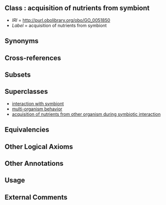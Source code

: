 
## Class : acquisition of nutrients from symbiont

 * *IRI* = http://purl.obolibrary.org/obo/GO_0051850
 * *Label* = acquisition of nutrients from symbiont

## Synonyms


## Cross-references


## Subsets


## Superclasses

 * [interaction with symbiont](../../GO/02/GO_0051702.md)
 * [multi-organism behavior](../../GO/05/GO_0051705.md)
 * [acquisition of nutrients from other organism during symbiotic interaction](../../GO/16/GO_0051816.md)

## Equivalencies


## Other Logical Axioms


## Other Annotations


## Usage


## External Comments


